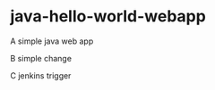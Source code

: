 java-hello-world-webapp
=======================

A simple java web app

B simple change   

C jenkins trigger
